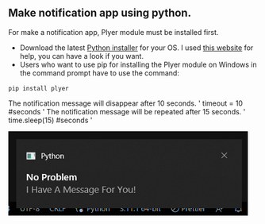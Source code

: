## Make notification app using python.
For make a notification app, Plyer module must be installed first.
- Download the latest [Python installer](https://www.python.org/downloads/) for your OS.
I used [this website](https://www.alphr.com/pip-is-not-recognized-as-an-internal-or-external-command/#:~:text=Reinstall%20Python%20to%20Fix%20'Pip,components%20to%20fix%20the%20problem.) for help, you can have a look if you want.
-  Users who want to use pip for installing the Plyer module on Windows in the command prompt have to use the command:
```
pip install plyer
```
The notification message will disappear after 10 seconds. ' timeout = 10  #seconds '
The notification message will be repeated after 15 seconds. ' time.sleep(15) #seconds '

![](/notificationBox.png)